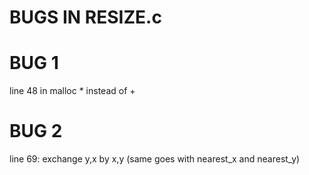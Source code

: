 # BUGS IN RESIZE.c

# BUG 1
line 48
in malloc * instead of +

# BUG 2
line 69: 
exchange y,x by x,y (same goes with nearest_x and nearest_y)